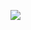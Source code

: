 ![](https://scontent-atl3-1.xx.fbcdn.net/v/t39.30808-6/293011040_106749442105225_7696087292675351238_n.jpg?_nc_cat=110&ccb=1-7&_nc_sid=5f2048&_nc_ohc=LHlfwp-R02sAX_9lutQ&_nc_ht=scontent-atl3-1.xx&oh=00_AfDyNItX2Y_k537MjTilN_IP4xsq138N1aQC8Jg0onpDUw&oe=656830EE)
